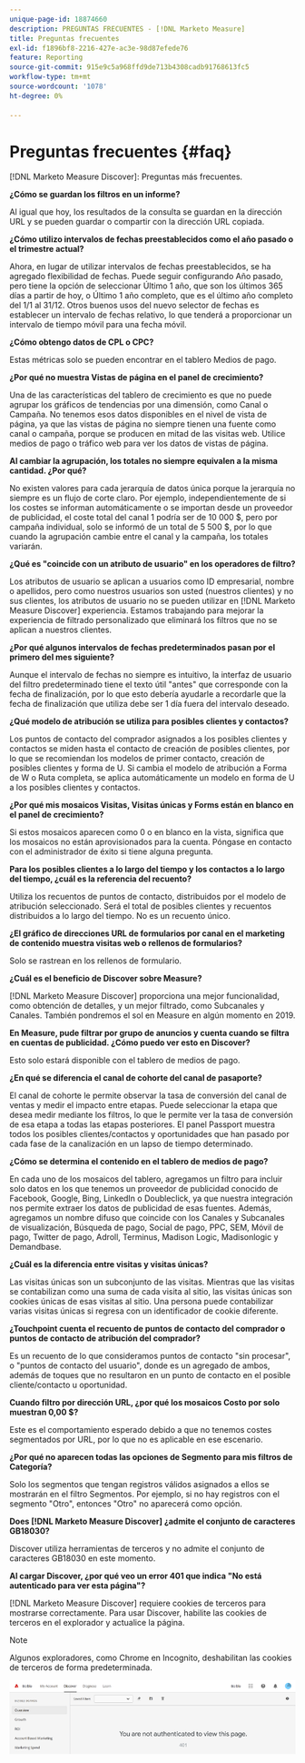 ```yaml
---
unique-page-id: 18874660
description: PREGUNTAS FRECUENTES - [!DNL Marketo Measure]
title: Preguntas frecuentes
exl-id: f1896bf8-2216-427e-ac3e-98d87efede76
feature: Reporting
source-git-commit: 915e9c5a968ffd9de713b4308cadb91768613fc5
workflow-type: tm+mt
source-wordcount: '1078'
ht-degree: 0%

---
```


# Preguntas frecuentes {#faq}

[!DNL Marketo Measure Discover]: Preguntas más frecuentes.

**¿Cómo se guardan los filtros en un informe?**

Al igual que hoy, los resultados de la consulta se guardan en la dirección URL y se pueden guardar o compartir con la dirección URL copiada.

**¿Cómo utilizo intervalos de fechas preestablecidos como el año pasado o el trimestre actual?**

Ahora, en lugar de utilizar intervalos de fechas preestablecidos, se ha agregado flexibilidad de fechas. Puede seguir configurando Año pasado, pero tiene la opción de seleccionar Último 1 año, que son los últimos 365 días a partir de hoy, o Último 1 año completo, que es el último año completo del 1/1 al 31/12. Otros buenos usos del nuevo selector de fechas es establecer un intervalo de fechas relativo, lo que tenderá a proporcionar un intervalo de tiempo móvil para una fecha móvil.

**¿Cómo obtengo datos de CPL o CPC?**

Estas métricas solo se pueden encontrar en el tablero Medios de pago.

**¿Por qué no muestra Vistas de página en el panel de crecimiento?**

Una de las características del tablero de crecimiento es que no puede agrupar los gráficos de tendencias por una dimensión, como Canal o Campaña. No tenemos esos datos disponibles en el nivel de vista de página, ya que las vistas de página no siempre tienen una fuente como canal o campaña, porque se producen en mitad de las visitas web. Utilice medios de pago o tráfico web para ver los datos de vistas de página.

**Al cambiar la agrupación, los totales no siempre equivalen a la misma cantidad. ¿Por qué?**

No existen valores para cada jerarquía de datos única porque la jerarquía no siempre es un flujo de corte claro. Por ejemplo, independientemente de si los costes se informan automáticamente o se importan desde un proveedor de publicidad, el coste total del canal 1 podría ser de 10 000 $, pero por campaña individual, solo se informó de un total de 5 500 $, por lo que cuando la agrupación cambie entre el canal y la campaña, los totales variarán.

**¿Qué es &quot;coincide con un atributo de usuario&quot; en los operadores de filtro?**

Los atributos de usuario se aplican a usuarios como ID empresarial, nombre o apellidos, pero como nuestros usuarios son usted (nuestros clientes) y no sus clientes, los atributos de usuario no se pueden utilizar en [!DNL Marketo Measure Discover] experiencia. Estamos trabajando para mejorar la experiencia de filtrado personalizado que eliminará los filtros que no se aplican a nuestros clientes.

**¿Por qué algunos intervalos de fechas predeterminados pasan por el primero del mes siguiente?**

Aunque el intervalo de fechas no siempre es intuitivo, la interfaz de usuario del filtro predeterminado tiene el texto útil &quot;antes&quot; que corresponde con la fecha de finalización, por lo que esto debería ayudarle a recordarle que la fecha de finalización que utiliza debe ser 1 día fuera del intervalo deseado.

**¿Qué modelo de atribución se utiliza para posibles clientes y contactos?**

Los puntos de contacto del comprador asignados a los posibles clientes y contactos se miden hasta el contacto de creación de posibles clientes, por lo que se recomiendan los modelos de primer contacto, creación de posibles clientes y forma de U. Si cambia el modelo de atribución a Forma de W o Ruta completa, se aplica automáticamente un modelo en forma de U a los posibles clientes y contactos.

**¿Por qué mis mosaicos Visitas, Visitas únicas y Forms están en blanco en el panel de crecimiento?**

Si estos mosaicos aparecen como 0 o en blanco en la vista, significa que los mosaicos no están aprovisionados para la cuenta. Póngase en contacto con el administrador de éxito si tiene alguna pregunta.

**Para los posibles clientes a lo largo del tiempo y los contactos a lo largo del tiempo, ¿cuál es la referencia del recuento?**

Utiliza los recuentos de puntos de contacto, distribuidos por el modelo de atribución seleccionado. Será el total de posibles clientes y recuentos distribuidos a lo largo del tiempo. No es un recuento único.

**¿El gráfico de direcciones URL de formularios por canal en el marketing de contenido muestra visitas web o rellenos de formularios?**

Solo se rastrean en los rellenos de formulario.

**¿Cuál es el beneficio de Discover sobre Measure?**

[!DNL Marketo Measure Discover] proporciona una mejor funcionalidad, como obtención de detalles, y un mejor filtrado, como Subcanales y Canales. También pondremos el sol en Measure en algún momento en 2019.

**En Measure, pude filtrar por grupo de anuncios y cuenta cuando se filtra en cuentas de publicidad. ¿Cómo puedo ver esto en Discover?**

Esto solo estará disponible con el tablero de medios de pago.

**¿En qué se diferencia el canal de cohorte del canal de pasaporte?**

El canal de cohorte le permite observar la tasa de conversión del canal de ventas y medir el impacto entre etapas. Puede seleccionar la etapa que desea medir mediante los filtros, lo que le permite ver la tasa de conversión de esa etapa a todas las etapas posteriores. El panel Passport muestra todos los posibles clientes/contactos y oportunidades que han pasado por cada fase de la canalización en un lapso de tiempo determinado.

**¿Cómo se determina el contenido en el tablero de medios de pago?**

En cada uno de los mosaicos del tablero, agregamos un filtro para incluir solo datos en los que tenemos un proveedor de publicidad conocido de Facebook, Google, Bing, LinkedIn o Doubleclick, ya que nuestra integración nos permite extraer los datos de publicidad de esas fuentes. Además, agregamos un nombre difuso que coincide con los Canales y Subcanales de visualización, Búsqueda de pago, Social de pago, PPC, SEM, Móvil de pago, Twitter de pago, Adroll, Terminus, Madison Logic, Madisonlogic y Demandbase.

**¿Cuál es la diferencia entre visitas y visitas únicas?**

Las visitas únicas son un subconjunto de las visitas. Mientras que las visitas se contabilizan como una suma de cada visita al sitio, las visitas únicas son cookies únicas de esas visitas al sitio. Una persona puede contabilizar varias visitas únicas si regresa con un identificador de cookie diferente.

**¿Touchpoint cuenta el recuento de puntos de contacto del comprador o puntos de contacto de atribución del comprador?**

Es un recuento de lo que consideramos puntos de contacto &quot;sin procesar&quot;, o &quot;puntos de contacto del usuario&quot;, donde es un agregado de ambos, además de toques que no resultaron en un punto de contacto en el posible cliente/contacto u oportunidad.

**Cuando filtro por dirección URL, ¿por qué los mosaicos Costo por solo muestran 0,00 $?**

Este es el comportamiento esperado debido a que no tenemos costes segmentados por URL, por lo que no es aplicable en ese escenario.

**¿Por qué no aparecen todas las opciones de Segmento para mis filtros de Categoría?**

Solo los segmentos que tengan registros válidos asignados a ellos se mostrarán en el filtro Segmentos. Por ejemplo, si no hay registros con el segmento &quot;Otro&quot;, entonces &quot;Otro&quot; no aparecerá como opción.

**Does [!DNL Marketo Measure Discover] ¿admite el conjunto de caracteres GB18030?**

Discover utiliza herramientas de terceros y no admite el conjunto de caracteres GB18030 en este momento.

**Al cargar Discover, ¿por qué veo un error 401 que indica &quot;No está autenticado para ver esta página&quot;?**

[!DNL Marketo Measure Discover] requiere cookies de terceros para mostrarse correctamente. Para usar Discover, habilite las cookies de terceros en el explorador y actualice la página.

>[!NOTE]
>
>Algunos exploradores, como Chrome en Incognito, deshabilitan las cookies de terceros de forma predeterminada.

![](assets/faq-1.png)